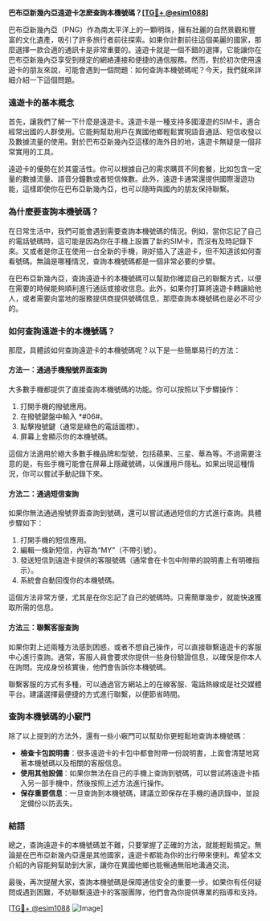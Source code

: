 **巴布亞新幾內亞遠遊卡怎麽查詢本機號碼？[[TG💪+ @esim1088](https://t.me/s/esim1088)]**

巴布亞新幾內亞（PNG）作為南太平洋上的一顆明珠，擁有壯麗的自然景觀和豐富的文化遺產，吸引了許多旅行者前往探索。如果你計劃前往這個美麗的國家，那麼選擇一款合適的通訊卡是非常重要的。遠遊卡就是一個不錯的選擇，它能讓你在巴布亞新幾內亞享受到穩定的網絡連接和便捷的通信服務。然而，對於初次使用遠遊卡的朋友來說，可能會遇到一個問題：如何查詢本機號碼呢？今天，我們就來詳細介紹一下這個問題。

### **遠遊卡的基本概念**

首先，讓我們了解一下什麼是遠遊卡。遠遊卡是一種支持多國漫遊的SIM卡，適合經常出國的人群使用。它能夠幫助用戶在異國他鄉輕鬆實現語音通話、短信收發以及數據流量的使用。對於巴布亞新幾內亞這樣的海外目的地，遠遊卡無疑是一個非常實用的工具。

遠遊卡的優勢在於其靈活性。你可以根據自己的需求購買不同套餐，比如包含一定量的數據流量、語音分鐘數或者短信條數。此外，遠遊卡通常還提供國際漫遊功能，這樣即使你在巴布亞新幾內亞，也可以隨時與國內的朋友保持聯繫。

### **為什麼要查詢本機號碼？**

在日常生活中，我們可能會遇到需要查詢本機號碼的情況。例如，當你忘記了自己的電話號碼時，這可能是因為你在手機上設置了新的SIM卡，而沒有及時記錄下來。又或者是你正在使用一台全新的手機，剛好插入了遠遊卡，但不知道該如何查看號碼。無論是哪種情況，查詢本機號碼都是一個非常必要的步驟。

在巴布亞新幾內亞，查詢遠遊卡的本機號碼可以幫助你確認自己的聯繫方式，以便在需要的時候能夠順利進行通話或接收信息。此外，如果你打算將遠遊卡轉讓給他人，或者需要向當地的服務提供商提供號碼信息，那麼查詢本機號碼也是必不可少的。

### **如何查詢遠遊卡的本機號碼？**

那麼，具體該如何查詢遠遊卡的本機號碼呢？以下是一些簡單易行的方法：

#### **方法一：通過手機撥號界面查詢**

大多數手機都提供了直接查詢本機號碼的功能。你可以按照以下步驟操作：

1. 打開手機的撥號應用。
2. 在撥號鍵盤中輸入 *#06#。
3. 點擊撥號鍵（通常是綠色的電話圖標）。
4. 屏幕上會顯示你的本機號碼。

這個方法適用於絕大多數手機品牌和型號，包括蘋果、三星、華為等。不過需要注意的是，有些手機可能會在屏幕上隱藏號碼，以保護用戶隱私。如果出現這種情況，你可以嘗試手動記錄下來。

#### **方法二：通過短信查詢**

如果你無法通過撥號界面查詢到號碼，還可以嘗試通過短信的方式進行查詢。具體步驟如下：

1. 打開手機的短信應用。
2. 編輯一條新短信，內容為“MY”（不帶引號）。
3. 發送短信到遠遊卡提供的客服號碼（通常會在卡包中附帶的說明書上有明確指示）。
4. 系統會自動回復你的本機號碼。

這個方法非常方便，尤其是在你忘記了自己的號碼時。只需簡單幾步，就能快速獲取所需的信息。

#### **方法三：聯繫客服查詢**

如果你對上述兩種方法感到困惑，或者不想自己操作，可以直接聯繫遠遊卡的客服中心進行查詢。通常，客服人員會要求你提供一些身份驗證信息，以確保是你本人在詢問。完成身份核實後，他們會告訴你本機號碼。

聯繫客服的方式有多種，可以通過官方網站上的在線客服、電話熱線或是社交媒體平台。建議選擇最便捷的方式進行聯繫，以便節省時間。

### **查詢本機號碼的小竅門**

除了以上提到的方法外，還有一些小竅門可以幫助你更輕鬆地查詢本機號碼：

- **檢查卡包說明書**：很多遠遊卡的卡包中都會附帶一份說明書，上面會清楚地寫著本機號碼以及相關的客服信息。
- **使用其他設備**：如果你無法在自己的手機上查詢到號碼，可以嘗試將遠遊卡插入另一部手機中，然後按照上述方法進行操作。
- **保存重要信息**：一旦查詢到本機號碼，建議立即保存在手機的通訊錄中，並設定備份以防丟失。

### **結語**

總之，查詢遠遊卡的本機號碼並不難，只要掌握了正確的方法，就能輕鬆搞定。無論是在巴布亞新幾內亞還是其他國家，遠遊卡都能為你的出行帶來便利。希望本文介紹的內容能夠幫助到大家，讓你在異國他鄉也能暢通無阻地溝通交流。

最後，再次提醒大家，查詢本機號碼是保障通信安全的重要一步。如果你有任何疑問或遇到困難，不妨聯繫遠遊卡的客服團隊，他們會為你提供專業的指導和支持。

[[TG💪+ @esim1088](https://t.me/s/esim1088) ![Image](https://i.postimg.cc/4NQfJmqS/Snipaste-2025-05-13-00-14-12.png)]